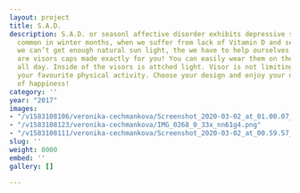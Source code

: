 ```yaml
---
layout: project
title: S.A.D.
description: S.A.D. or seasonl affective disorder exhibits depressive symptoms, mostly
  common in winter months, when we suffer from lack of Vitamin D and serotonin. When
  we can’t get enough natural sun light, the we have to help ourselves. SAD lights
  are visors caps made exactly for you! You can easily wear them on the head during
  all day. Inside of the visors is attched light. Visor is not limiting you during
  your favourite physical activity. Choose your design and enjoy your new winter full
  of happiness!
category: ''
year: "2017"
images:
- "/v1583108106/veronika-cechmankova/Screenshot_2020-03-02_at_01.00.07_rakljy.png"
- "/v1583108123/veronika-cechmankova/IMG_0268_0_33x_nn61g4.png"
- "/v1583108111/veronika-cechmankova/Screenshot_2020-03-02_at_00.59.57_oeja2k.png"
slug: ''
weight: 8000
embed: ''
gallery: []

---
```

